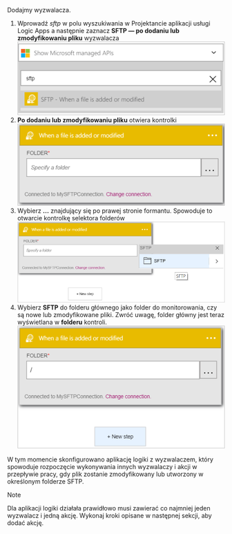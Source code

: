 Dodajmy wyzwalacza.

1. Wprowadź *sftp* w polu wyszukiwania w Projektancie aplikacji usługi Logic Apps a następnie zaznacz **SFTP — po dodaniu lub zmodyfikowaniu pliku** wyzwalacza   
   ![Obraz wyzwalacza SFTP 1](./media/connectors-create-api-sftp/trigger-1.png)  
2. **Po dodaniu lub zmodyfikowaniu pliku** otwiera kontrolki  
   ![Obraz wyzwalacza SFTP 2](./media/connectors-create-api-sftp/trigger-2.png)  
3. Wybierz **...**  znajdujący się po prawej stronie formantu. Spowoduje to otwarcie kontrolkę selektora folderów  
   ![Obraz wyzwalacza SFTP 3](./media/connectors-create-api-sftp/action-1.png)  
4. Wybierz **SFTP** do folderu głównego jako folder do monitorowania, czy są nowe lub zmodyfikowane pliki. Zwróć uwagę, folder główny jest teraz wyświetlana w **folderu** kontroli.  
   ![Obraz wyzwalacza SFTP 4](./media/connectors-create-api-sftp/action-2.png)   

W tym momencie skonfigurowano aplikację logiki z wyzwalaczem, który spowoduje rozpoczęcie wykonywania innych wyzwalaczy i akcji w przepływie pracy, gdy plik zostanie zmodyfikowany lub utworzony w określonym folderze SFTP. 

> [!NOTE]
> Dla aplikacji logiki działała prawidłowo musi zawierać co najmniej jeden wyzwalacz i jedną akcję. Wykonaj kroki opisane w następnej sekcji, aby dodać akcję.  
> 
> 

